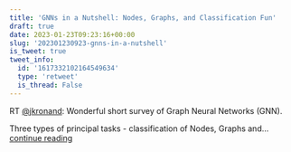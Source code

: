 ```yaml
---
title: 'GNNs in a Nutshell: Nodes, Graphs, and Classification Fun'
draft: true
date: 2023-01-23T09:23:16+00:00
slug: '202301230923-gnns-in-a-nutshell'
is_tweet: true
tweet_info:
  id: '1617332102164549634'
  type: 'retweet'
  is_thread: False
---
```




RT [@jkronand](https://x.com/jkronand): Wonderful short survey of Graph Neural Networks (GNN).

Three types of principal tasks - classification of Nodes, Graphs and… [continue reading](https://x.com/sytelus/status/1617332102164549634)
